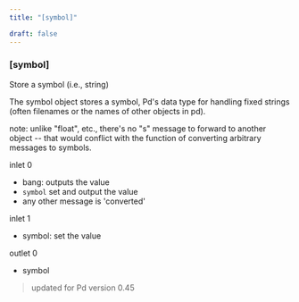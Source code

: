 ```yaml
---
title: "[symbol]"

draft: false
---
```


### [symbol] 

Store a symbol (i.e., string)

The symbol object stores a symbol, Pd's data type for handling fixed 
strings (often filenames or the names of other objects in pd).

note: unlike "float", etc., there's no "s" message to forward to 
another object -- that would conflict with the function of converting 
arbitrary messages to symbols.

inlet 0

 - bang: outputs the value
 - `symbol` set and output the value
 - any other message is 'converted'

inlet 1

 - symbol: set the value

outlet 0

 - symbol
 
> updated for Pd version 0.45

